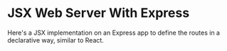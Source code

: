 # JSX Web Server With Express
Here's a JSX implementation on an Express app to define the routes in a declarative way, similar to React.

